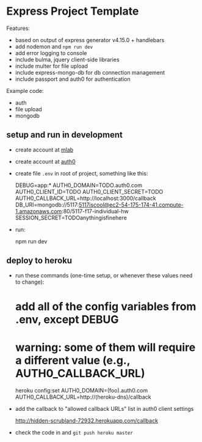 # Express Project Template

Features:

* based on output of express generator v4.15.0 + handlebars
* add nodemon and `npm run dev`
* add error logging to console
* include bulma, jquery client-side libraries
* include multer for file upload
* include express-mongo-db for db connection management
* include passport and auth0 for authentication

Example code:

* auth
* file upload
* mongodb

## setup and run in development

* create account at [mlab](https://mlab.com/)
* create account at [auth0](https://auth0.com/)
* create file `.env` in root of project, something like this:

    DEBUG=app:*
    AUTH0_DOMAIN=TODO.auth0.com
    AUTH0_CLIENT_ID=TODO
    AUTH0_CLIENT_SECRET=TODO
    AUTH0_CALLBACK_URL=http://localhost:3000/callback
    DB_URI=mongodb://5117:5117iscool@ec2-54-175-174-41.compute-1.amazonaws.com:80/5117-f17-individual-hw
    SESSION_SECRET=TODOanythingisfinehere

* run:

    npm run dev


## deploy to heroku

* run these commands (one-time setup, or whenever these values need to change):

    # add all of the config variables from .env, except DEBUG
    # warning: some of them will require a different value (e.g., AUTH0_CALLBACK_URL)
    heroku config:set AUTH0_DOMAIN=(foo).auth0.com AUTH0_CALLBACK_URL=http://(heroku-dns)/callback

* add the callback to "allowed callback URLs" list in auth0 client settings

    http://hidden-scrubland-72932.herokuapp.com/callback

* check the code in and `git push heroku master`
